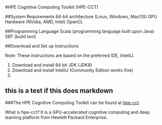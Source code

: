 #HPE Cognitive Computing Toolkit (HPE-CCT)

##System Requirements
64-bit architecture (Linux, Windows, MacOS)
GPU Hardware (NVidia, AMD, Intel)
OpenCL

##Programming Language
Scala (programming language built upon Java)
SBT (build tool)

##Download and Set up Instructions

Note: These instructions are based on the preferred IDE, IntelliJ. 

1. Download and install 64 bit JDK (JDK8)
2. Download and install IntelliJ (Community Edition works fine)
3.

## this is a test if this does markdown



###The HPE Cognitive Computing Toolkit can be found at [hpe-cct](https://github.com/hpe-cct "HPE Cognitive Computing Toolkit").

What is hpe-cct?  It is a GPU-accelerated cognitive computing and deep learning platform from Hewlett Packard Enterprise.
